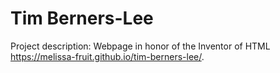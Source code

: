 # Tim Berners-Lee

Project description:
Webpage in honor of the Inventor of HTML
https://melissa-fruit.github.io/tim-berners-lee/.
